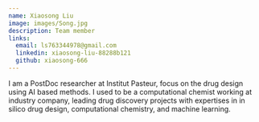 ```yaml
---
name: Xiaosong Liu
image: images/Song.jpg
description: Team member
links:
  email: ls763344978@gmail.com
  linkedin: xiaosong-liu-88288b121
  github: xiaosong-666
---
```


I am a PostDoc researcher at Institut Pasteur, focus on the drug design using AI based methods. I used to be a computational chemist working at industry company, leading drug discovery projects with expertises in in silico drug design, computational chemistry, and machine learning.
